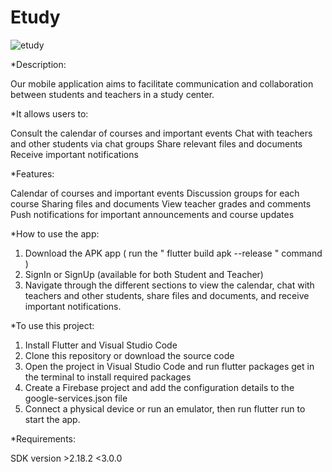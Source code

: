 # Etudy

![etudy](https://user-images.githubusercontent.com/90092056/212763292-48df298f-1fa2-4050-807d-e33175e22e59.png)


*Description:

Our mobile application aims to facilitate communication and collaboration between students and teachers in a study center. 

*It allows users to:

 Consult the calendar of courses and important events
 Chat with teachers and other students via chat groups
 Share relevant files and documents
 Receive important notifications

*Features:

 Calendar of courses and important events
 Discussion groups for each course
 Sharing files and documents
 View teacher grades and comments
 Push notifications for important announcements and course updates

*How to use the app:

 1) Download the APK app ( run the " flutter build apk --release " command )
 2) SignIn or SignUp (available for both Student and Teacher)
 3) Navigate through the different sections to view the calendar, chat with teachers and other students, share files and documents, and receive important notifications.
 
 *To use this project:

 1) Install Flutter and Visual Studio Code
 2) Clone this repository or download the source code
 3) Open the project in Visual Studio Code and run flutter packages get in the terminal to install required packages
 4) Create a Firebase project and add the configuration details to the google-services.json file
 5) Connect a physical device or run an emulator, then run flutter run to start the app.

*Requirements:

  SDK version >2.18.2 <3.0.0

  
